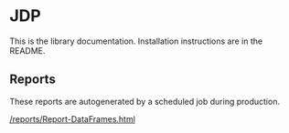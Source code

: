 # JDP

This is the library documentation. Installation instructions are in the README.

## Reports

These reports are autogenerated by a scheduled job during production.

[/reports/Report-DataFrames.html](Report-DataFrames.ipynb)
